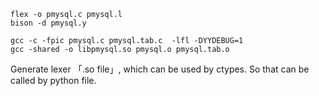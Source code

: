 ```shell
flex -o pmysql.c pmysql.l
bison -d pmysql.y

gcc -c -fpic pmysql.c pmysql.tab.c  -lfl -DYYDEBUG=1
gcc -shared -o libpmysql.so pmysql.o pmysql.tab.o
```
Generate lexer 「.so file」, which can be used by ctypes. So that can be called by python file.